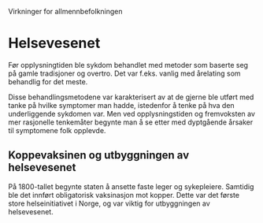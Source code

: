 Virkninger for allmennbefolkningen

# Helsevesenet
Før opplysningtiden ble sykdom behandlet med metoder som baserte seg på gamle tradisjoner og overtro. Det var f.eks. vanlig med årelating som behandlig for det meste.

Disse behandlingsmetodene var karakterisert av at de gjerne ble utført med tanke på hvilke symptomer man hadde, istedenfor å tenke på hva den underliggende sykdomen var. Men ved opplysningstiden og fremvoksten av mer rasjonelle tenkemåter begynte man å se etter med dyptgående årsaker til symptomene folk opplevde.

## Koppevaksinen og utbyggningen av helsevesenet

På 1800-tallet begynte staten å ansette faste leger og sykepleiere. Samtidig ble det innført obligatorisk vaksinasjon mot kopper. Dette var det første store helseinitiativet i Norge, og var viktig for utbyggningen av helsevesenet.